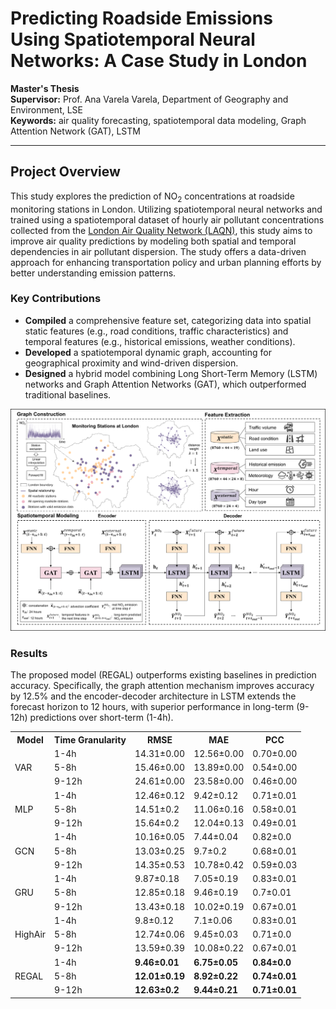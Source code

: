 # Predicting Roadside Emissions Using Spatiotemporal Neural Networks: A Case Study in London

**Master's Thesis**  
**Supervisor:** Prof. Ana Varela Varela, Department of Geography and Environment, LSE  
**Keywords:** air quality forecasting, spatiotemporal data modeling, Graph Attention Network (GAT), LSTM  

---

## Project Overview
This study explores the prediction of NO<sub>2</sub> concentrations at roadside monitoring stations in London. Utilizing spatiotemporal neural networks and trained using a spatiotemporal dataset of hourly air pollutant concentrations collected from the [London Air Quality Network (LAQN)](https://www.londonair.org.uk/london/asp/publicdetails.asp), this study aims to improve air quality predictions by modeling both spatial and temporal dependencies in air pollutant dispersion. The study offers a data-driven approach for enhancing transportation policy and urban planning efforts by better understanding emission patterns.


### Key Contributions
- **Compiled** a comprehensive feature set, categorizing data into spatial static features (e.g., road conditions, traffic characteristics) and temporal features (e.g., historical emissions, weather conditions).
- **Developed** a spatiotemporal dynamic graph, accounting for geographical proximity and wind-driven dispersion.
- **Designed** a hybrid model combining Long Short-Term Memory (LSTM) networks and Graph Attention Networks (GAT), which outperformed traditional baselines.

![Description](Framework.png)

### Results   
The proposed model (REGAL) outperforms existing baselines in prediction accuracy. Specifically, the graph attention mechanism improves accuracy by 12.5% and the encoder-decoder architecture in LSTM extends the forecast horizon to 12 hours, with superior performance in long-term (9-12h) predictions over short-term (1-4h).  
<table>
  <tr>
    <th>Model</th>
    <th>Time Granularity</th>
    <th>RMSE</th>
    <th>MAE</th>
    <th>PCC</th>
  </tr>
  <tr>
    <td rowspan="3">VAR</td>
    <td>1-4h</td>
    <td>14.31±0.00</td>
    <td>12.56±0.00</td>
    <td>0.70±0.00</td>
  </tr>
  <tr>
    <td>5-8h</td>
    <td>15.46±0.00</td>
    <td>13.89±0.00</td>
    <td>0.54±0.00</td>
  </tr>
  <tr>
    <td>9-12h</td>
    <td>24.61±0.00</td>
    <td>23.58±0.00</td>
    <td>0.46±0.00</td>
  </tr>
  <tr>
    <td rowspan="3">MLP</td>
    <td>1-4h</td>
    <td>12.46±0.12</td>
    <td>9.42±0.12</td>
    <td>0.71±0.01</td>
  </tr>
  <tr>
    <td>5-8h</td>
    <td>14.51±0.2</td>
    <td>11.06±0.16</td>
    <td>0.58±0.01</td>
  </tr>
  <tr>
    <td>9-12h</td>
    <td>15.64±0.2</td>
    <td>12.04±0.13</td>
    <td>0.49±0.01</td>
  </tr>
  <tr>
    <td rowspan="3">GCN</td>
    <td>1-4h</td>
    <td>10.16±0.05</td>
    <td>7.44±0.04</td>
    <td>0.82±0.0</td>
  </tr>
  <tr>
    <td>5-8h</td>
    <td>13.03±0.25</td>
    <td>9.7±0.2</td>
    <td>0.68±0.01</td>
  </tr>
  <tr>
    <td>9-12h</td>
    <td>14.35±0.53</td>
    <td>10.78±0.42</td>
    <td>0.59±0.03</td>
  </tr>
  <tr>
    <td rowspan="3">GRU</td>
    <td>1-4h</td>
    <td>9.87±0.18</td>
    <td>7.05±0.19</td>
    <td>0.83±0.01</td>
  </tr>
  <tr>
    <td>5-8h</td>
    <td>12.85±0.18</td>
    <td>9.46±0.19</td>
    <td>0.7±0.01</td>
  </tr>
  <tr>
    <td>9-12h</td>
    <td>13.43±0.18</td>
    <td>10.02±0.19</td>
    <td>0.67±0.01</td>
  </tr>
  <tr>
    <td rowspan="3">HighAir</td>
    <td>1-4h</td>
    <td>9.8±0.12</td>
    <td>7.1±0.06</td>
    <td>0.83±0.01</td>
  </tr>
  <tr>
    <td>5-8h</td>
    <td>12.74±0.06</td>
    <td>9.45±0.03</td>
    <td>0.71±0.0</td>
  </tr>
  <tr>
    <td>9-12h</td>
    <td>13.59±0.39</td>
    <td>10.08±0.22</td>
    <td>0.67±0.01</td>
  </tr>
  <tr>
    <td rowspan="3">REGAL</td>
    <td>1-4h</td>
    <td><b>9.46±0.01</b></td>
    <td><b>6.75±0.05</b></td>
    <td><b>0.84±0.0</b></td>
  </tr>
  <tr>
    <td>5-8h</td>
    <td><b>12.01±0.19</b></td>
    <td><b>8.92±0.22</b></td>
    <td><b>0.74±0.01</b></td>
  </tr>
  <tr>
    <td>9-12h</td>
    <td><b>12.63±0.2</b></td>
    <td><b>9.44±0.21</b></td>
    <td><b>0.71±0.01</b></td>
  </tr>
</table>


